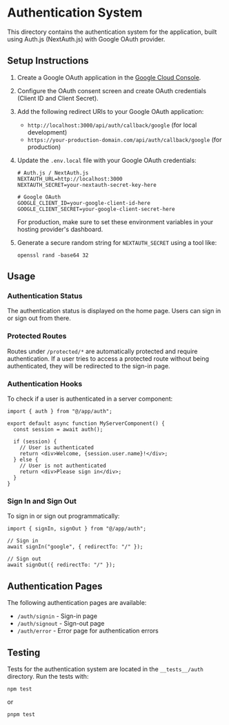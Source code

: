 # Authentication System

This directory contains the authentication system for the application, built using Auth.js (NextAuth.js) with Google OAuth provider.

## Setup Instructions

1. Create a Google OAuth application in the [Google Cloud Console](https://console.cloud.google.com/).
2. Configure the OAuth consent screen and create OAuth credentials (Client ID and Client Secret).
3. Add the following redirect URIs to your Google OAuth application:
   - `http://localhost:3000/api/auth/callback/google` (for local development)
   - `https://your-production-domain.com/api/auth/callback/google` (for production)
4. Update the `.env.local` file with your Google OAuth credentials:

   ```
   # Auth.js / NextAuth.js
   NEXTAUTH_URL=http://localhost:3000
   NEXTAUTH_SECRET=your-nextauth-secret-key-here

   # Google OAuth
   GOOGLE_CLIENT_ID=your-google-client-id-here
   GOOGLE_CLIENT_SECRET=your-google-client-secret-here
   ```

   For production, make sure to set these environment variables in your hosting provider's dashboard.

5. Generate a secure random string for `NEXTAUTH_SECRET` using a tool like:
   ```
   openssl rand -base64 32
   ```

## Usage

### Authentication Status

The authentication status is displayed on the home page. Users can sign in or sign out from there.

### Protected Routes

Routes under `/protected/*` are automatically protected and require authentication. If a user tries to access a protected route without being authenticated, they will be redirected to the sign-in page.

### Authentication Hooks

To check if a user is authenticated in a server component:

```tsx
import { auth } from "@/app/auth";

export default async function MyServerComponent() {
  const session = await auth();

  if (session) {
    // User is authenticated
    return <div>Welcome, {session.user.name}!</div>;
  } else {
    // User is not authenticated
    return <div>Please sign in</div>;
  }
}
```

### Sign In and Sign Out

To sign in or sign out programmatically:

```tsx
import { signIn, signOut } from "@/app/auth";

// Sign in
await signIn("google", { redirectTo: "/" });

// Sign out
await signOut({ redirectTo: "/" });
```

## Authentication Pages

The following authentication pages are available:

- `/auth/signin` - Sign-in page
- `/auth/signout` - Sign-out page
- `/auth/error` - Error page for authentication errors

## Testing

Tests for the authentication system are located in the `__tests__/auth` directory. Run the tests with:

```
npm test
```

or

```
pnpm test
```
